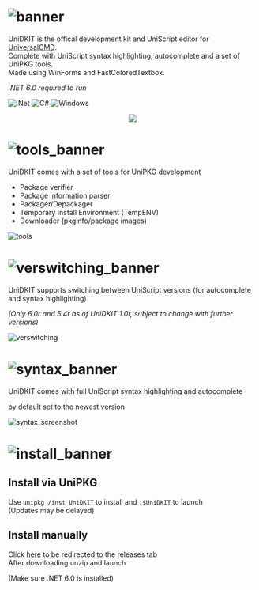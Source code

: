 # ![banner](https://github.com/dotPawel/UniDKIT/assets/89011403/0757ee14-1ac5-4402-9620-72fbc5bdd378)

UniDKIT is the offical development kit and UniScript editor for [UniversalCMD](https://github.com/dotPawel/UniversalCMD/tree/main).  
Complete with UniScript syntax highlighting, autocomplete and a set of UniPKG tools.  
Made using WinForms and FastColoredTextbox.

*.NET 6.0 required to run*

![.Net](https://img.shields.io/badge/.NET-5C2D91?style=for-the-badge&logo=.net&logoColor=white)
![C#](https://img.shields.io/badge/c%23-%23239120.svg?style=for-the-badge&logo=c-sharp&logoColor=white)
![Windows](https://img.shields.io/badge/Windows-0078D6?style=for-the-badge&logo=windows&logoColor=white)

<p align="center">
  <img src="https://github.com/dotPawel/UniDKIT/assets/89011403/255b5a06-ab9a-44fd-8b93-9a12a5fe365e" />
</p>


# ![tools_banner](https://github.com/dotPawel/UniDKIT/assets/89011403/9a050315-d111-4deb-ac05-7824f91c6595)
UniDKIT comes with a set of tools for UniPKG development
+ Package verifier
+ Package information parser
+ Packager/Depackager
+ Temporary Install Environment (TempENV)
+ Downloader (pkginfo/package images)

![tools](https://github.com/dotPawel/UniDKIT/assets/89011403/94ef8558-6610-43ad-a9e5-28fc5fda96ad)

# ![verswitching_banner](https://github.com/dotPawel/UniDKIT/assets/89011403/21cf03c4-593e-4089-a010-223a256b7d59)
UniDKIT supports switching between UniScript versions (for autocomplete and syntax highlighting)  

*(Only 6.0r and 5.4r as of UniDKIT 1.0r, subject to change with further versions)*

![verswitching](https://github.com/dotPawel/UniDKIT/assets/89011403/d3d39b2f-4467-4bee-9d33-0c69747a2ac2)

# ![syntax_banner](https://github.com/dotPawel/UniDKIT/assets/89011403/bc757eef-8ccb-43e8-9bac-d32709058b65)

UniDKIT comes with full UniScript syntax highlighting and autocomplete  

by default set to the newest version

![syntax_screenshot](https://github.com/dotPawel/UniDKIT/assets/89011403/bf0affbb-d93f-43dd-8897-87f1e6c3af5d)

# ![install_banner](https://github.com/dotPawel/UniDKIT/assets/89011403/a6715603-be20-458a-8dd1-c27900cfc1e9)

## Install via UniPKG
Use ``unipkg /inst UniDKIT`` to install and ``.$UniDKIT`` to launch  
(Updates may be delayed)

## Install manually
Click [here](https://github.com/zeropixx/LowPY/releases/latest) to be redirected to the releases tab  
After downloading unzip and launch

(Make sure .NET 6.0 is installed)
